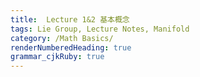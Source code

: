 ```yaml
---
title:  Lecture 1&2 基本概念
tags: Lie Group, Lecture Notes, Manifold
category: /Math Basics/
renderNumberedHeading: true
grammar_cjkRuby: true
---
```



